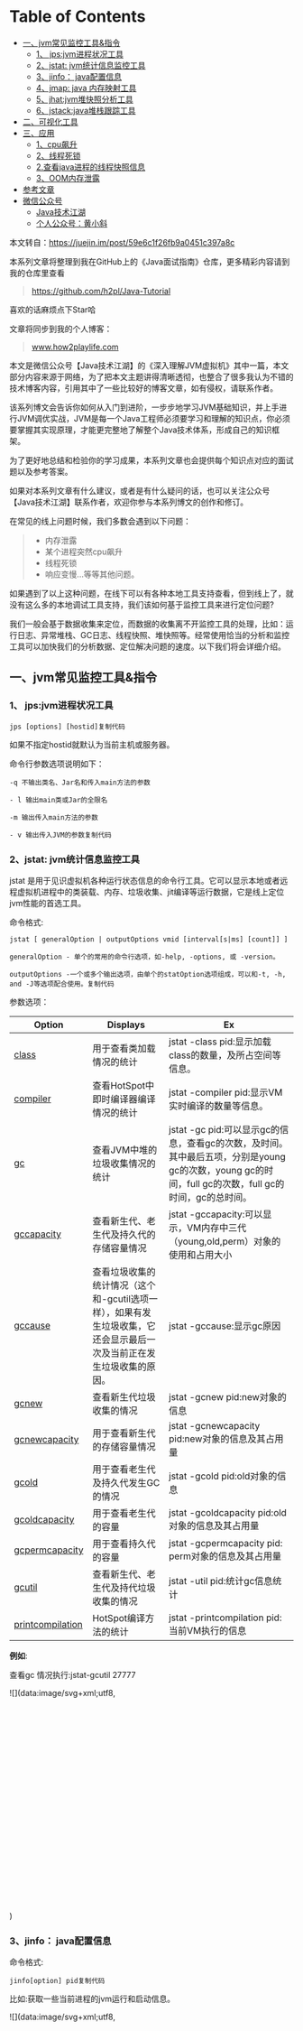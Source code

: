 # Table of Contents

  * [一、jvm常见监控工具&指令](#一、jvm常见监控工具指令)
    * [1、 jps:jvm进程状况工具](#1、-jpsjvm进程状况工具)
    * [2、jstat: jvm统计信息监控工具](#2、jstat-jvm统计信息监控工具)
    * [3、jinfo： java配置信息](#3、jinfo：-java配置信息)
    * [4、jmap: java 内存映射工具](#4、jmap-java-内存映射工具)
    * [5、jhat:jvm堆快照分析工具](#5、jhatjvm堆快照分析工具)
    * [6、jstack:java堆栈跟踪工具](#6、jstackjava堆栈跟踪工具)
  * [二、可视化工具](#二、可视化工具)
  * [三、应用](#三、应用)
    * [1、cpu飙升](#1、cpu飙升)
    * [2、线程死锁](#2、线程死锁)
    * [2.查看java进程的线程快照信息](#2查看java进程的线程快照信息)
    * [3、OOM内存泄露](#3、oom内存泄露)
  * [参考文章](#参考文章)
  * [微信公众号](#微信公众号)
    * [Java技术江湖](#java技术江湖)
    * [个人公众号：黄小斜](#个人公众号：黄小斜)


本文转自：https://juejin.im/post/59e6c1f26fb9a0451c397a8c

本系列文章将整理到我在GitHub上的《Java面试指南》仓库，更多精彩内容请到我的仓库里查看
> https://github.com/h2pl/Java-Tutorial

喜欢的话麻烦点下Star哈

文章将同步到我的个人博客：
> www.how2playlife.com

本文是微信公众号【Java技术江湖】的《深入理解JVM虚拟机》其中一篇，本文部分内容来源于网络，为了把本文主题讲得清晰透彻，也整合了很多我认为不错的技术博客内容，引用其中了一些比较好的博客文章，如有侵权，请联系作者。

该系列博文会告诉你如何从入门到进阶，一步步地学习JVM基础知识，并上手进行JVM调优实战，JVM是每一个Java工程师必须要学习和理解的知识点，你必须要掌握其实现原理，才能更完整地了解整个Java技术体系，形成自己的知识框架。

为了更好地总结和检验你的学习成果，本系列文章也会提供每个知识点对应的面试题以及参考答案。

如果对本系列文章有什么建议，或者是有什么疑问的话，也可以关注公众号【Java技术江湖】联系作者，欢迎你参与本系列博文的创作和修订。

<!-- more -->

在常见的线上问题时候，我们多数会遇到以下问题：

> *   内存泄露
> *   某个进程突然cpu飙升
> *   线程死锁
> *   响应变慢...等等其他问题。

如果遇到了以上这种问题，在线下可以有各种本地工具支持查看，但到线上了，就没有这么多的本地调试工具支持，我们该如何基于监控工具来进行定位问题?

我们一般会基于数据收集来定位，而数据的收集离不开监控工具的处理，比如：运行日志、异常堆栈、GC日志、线程快照、堆快照等。经常使用恰当的分析和监控工具可以加快我们的分析数据、定位解决问题的速度。以下我们将会详细介绍。

## 一、jvm常见监控工具&指令

### 1、 jps:jvm进程状况工具



```
jps [options] [hostid]复制代码
```



如果不指定hostid就默认为当前主机或服务器。

命令行参数选项说明如下：



```
-q 不输出类名、Jar名和传入main方法的参数

- l 输出main类或Jar的全限名

-m 输出传入main方法的参数

- v 输出传入JVM的参数复制代码
```



### 2、jstat: jvm统计信息监控工具

jstat 是用于见识虚拟机各种运行状态信息的命令行工具。它可以显示本地或者远程虚拟机进程中的类装载、内存、垃圾收集、jit编译等运行数据，它是线上定位jvm性能的首选工具。

命令格式:



```
jstat [ generalOption | outputOptions vmid [interval[s|ms] [count]] ]

generalOption - 单个的常用的命令行选项，如-help, -options, 或 -version。

outputOptions -一个或多个输出选项，由单个的statOption选项组成，可以和-t, -h, and -J等选项配合使用。复制代码
```

参数选项：

| Option | Displays | Ex |
| --- | --- | --- |
| [class](http://docs.oracle.com/javase/1.5.0/docs/tooldocs/share/jstat.html#class_option) | 用于查看类加载情况的统计 | jstat -class pid:显示加载class的数量，及所占空间等信息。 |
| [compiler](http://docs.oracle.com/javase/1.5.0/docs/tooldocs/share/jstat.html#compiler_option) | 查看HotSpot中即时编译器编译情况的统计 | jstat -compiler pid:显示VM实时编译的数量等信息。 |
| [gc](http://docs.oracle.com/javase/1.5.0/docs/tooldocs/share/jstat.html#gc_option) | 查看JVM中堆的垃圾收集情况的统计 | jstat -gc pid:可以显示gc的信息，查看gc的次数，及时间。其中最后五项，分别是young gc的次数，young gc的时间，full gc的次数，full gc的时间，gc的总时间。 |
| [gccapacity](http://docs.oracle.com/javase/1.5.0/docs/tooldocs/share/jstat.html#gccapacity_option) | 查看新生代、老生代及持久代的存储容量情况 | jstat -gccapacity:可以显示，VM内存中三代（young,old,perm）对象的使用和占用大小 |
| [gccause](http://docs.oracle.com/javase/1.5.0/docs/tooldocs/share/jstat.html#gccause_option) | 查看垃圾收集的统计情况（这个和-gcutil选项一样），如果有发生垃圾收集，它还会显示最后一次及当前正在发生垃圾收集的原因。 | jstat -gccause:显示gc原因 |
| [gcnew](http://docs.oracle.com/javase/1.5.0/docs/tooldocs/share/jstat.html#gcnew_option) | 查看新生代垃圾收集的情况 | jstat -gcnew pid:new对象的信息 |
| [gcnewcapacity](http://docs.oracle.com/javase/1.5.0/docs/tooldocs/share/jstat.html#gcnewcapacity_option) | 用于查看新生代的存储容量情况 | jstat -gcnewcapacity pid:new对象的信息及其占用量 |
| [gcold](http://docs.oracle.com/javase/1.5.0/docs/tooldocs/share/jstat.html#gcold_option) | 用于查看老生代及持久代发生GC的情况 | jstat -gcold pid:old对象的信息 |
| [gcoldcapacity](http://docs.oracle.com/javase/1.5.0/docs/tooldocs/share/jstat.html#gcoldcapacity_option) | 用于查看老生代的容量 | jstat -gcoldcapacity pid:old对象的信息及其占用量 |
| [gcpermcapacity](http://docs.oracle.com/javase/1.5.0/docs/tooldocs/share/jstat.html#gcpermcapacity_option) | 用于查看持久代的容量 | jstat -gcpermcapacity pid: perm对象的信息及其占用量 |
| [gcutil](http://docs.oracle.com/javase/1.5.0/docs/tooldocs/share/jstat.html#gcutil_option) | 查看新生代、老生代及持代垃圾收集的情况 | jstat -util pid:统计gc信息统计 |
| [printcompilation](http://docs.oracle.com/javase/1.5.0/docs/tooldocs/share/jstat.html#printcompilation_option) | HotSpot编译方法的统计 | jstat -printcompilation pid:当前VM执行的信息 |

**例如**:

查看gc 情况执行:jstat-gcutil 27777

![](data:image/svg+xml;utf8,<?xml version="1.0"?><svg xmlns="http://www.w3.org/2000/svg" version="1.1" width="800" height="600"></svg>)

### 3、jinfo： java配置信息

命令格式:



```
jinfo[option] pid复制代码
```



比如:获取一些当前进程的jvm运行和启动信息。

![](data:image/svg+xml;utf8,<?xml version="1.0"?><svg xmlns="http://www.w3.org/2000/svg" version="1.1" width="800" height="600"></svg>)

### 4、jmap: java 内存映射工具

jmap命令用于生产堆转存快照。打印出某个java进程（使用pid）内存内的，所有‘对象’的情况（如：产生那些对象，及其数量）。

命令格式：



```
jmap [ option ] pid

jmap [ option ] executable core

jmap [ option ] [server-id@]remote-hostname-or-IP复制代码
```



参数选项：



```
-dump:[live,]format=b,file=<filename> 使用hprof二进制形式,输出jvm的heap内容到文件=. live子选项是可选的，假如指定live选项,那么只输出活的对象到文件. 

-finalizerinfo 打印正等候回收的对象的信息.

-heap 打印heap的概要信息，GC使用的算法，heap的配置及wise heap的使用情况.

-histo[:live] 打印每个class的实例数目,内存占用,类全名信息. VM的内部类名字开头会加上前缀”*”. 如果live子参数加上后,只统计活的对象数量. 

-permstat 打印classload和jvm heap长久层的信息. 包含每个classloader的名字,活泼性,地址,父classloader和加载的class数量. 另外,内部String的数量和占用内存数也会打印出来. 

-F 强迫.在pid没有相应的时候使用-dump或者-histo参数. 在这个模式下,live子参数无效. 

-h | -help 打印辅助信息 

-J 传递参数给jmap启动的jvm. 复制代码
```

### 5、jhat:jvm堆快照分析工具

jhat 命令与jamp搭配使用，用来分析map生产的堆快存储快照。jhat内置了一个微型http/Html服务器，可以在浏览器找那个查看。不过建议尽量不用，既然有dumpt文件，可以从生产环境拉取下来，然后通过本地可视化工具来分析，这样既减轻了线上服务器压力，有可以分析的足够详尽(比如 MAT/jprofile/visualVm)等。

### 6、jstack:java堆栈跟踪工具

jstack用于生成java虚拟机当前时刻的线程快照。线程快照是当前java虚拟机内每一条线程正在执行的方法堆栈的集合，生成线程快照的主要目的是定位线程出现长时间停顿的原因，如线程间死锁、死循环、请求外部资源导致的长时间等待等。

命令格式：



```
jstack [ option ] pid

jstack [ option ] executable core

jstack [ option ] [server-id@]remote-hostname-or-IP复制代码
```



参数：



```
-F当’jstack [-l] pid’没有相应的时候强制打印栈信息

-l长列表. 打印关于锁的附加信息,例如属于java.util.concurrent的ownable synchronizers列表.

-m打印java和native c/c++框架的所有栈信息.

-h | -help打印帮助信息

pid 需要被打印配置信息的java进程id,可以用jps查询.复制代码
```



后续的查找耗费最高cpu例子会用到。

## 二、可视化工具

对jvm监控的常见可视化工具，除了jdk本身提供的Jconsole和visualVm以外，还有第三方提供的jprofilter，perfino,Yourkit，Perf4j，JProbe，MAT等。这些工具都极大的丰富了我们定位以及优化jvm方式。

这些工具的使用，网上有很多教程提供，这里就不再过多介绍了。对于VisualVm来说，比较推荐使用，它除了对jvm的侵入性比较低以外，还是jdk团队自己开发的，相信以后功能会更加丰富和完善。jprofilter对于第三方监控工具，提供的功能和可视化最为完善，目前多数ide都支持其插件，对于上线前的调试以及性能调优可以配合使用。

另外对于线上dump的heap信息，应该尽量拉去到线下用于可视化工具来分析，这样分析更详细。如果对于一些紧急的问题，必须需要通过线上监控，可以采用 VisualVm的远程功能来进行，这需要使用tool.jar下的MAT功能。

## 三、应用

### 1、cpu飙升

在线上有时候某个时刻，可能会出现应用某个时刻突然cpu飙升的问题。对此我们应该熟悉一些指令，快速排查对应代码。

**_1.找到最耗CPU的进程_**



```
指令:top复制代码
```




**_2.找到该进程下最耗费cpu的线程_**



```
指令:top -Hp pid复制代码
```





**_3.转换进制_**



```
printf “%x\n” 15332 // 转换16进制（转换后为0x3be4） 复制代码
```


**_4.过滤指定线程，打印堆栈信息_**



```
指令:
jstack pid |grep 'threadPid'  -C5 --color 

jstack 13525 |grep '0x3be4'  -C5 --color  //  打印进程堆栈 并通过线程id，过滤得到线程堆栈信息。复制代码
```

可以看到是一个上报程序，占用过多cpu了（以上例子只为示例，本身耗费cpu并不高）

### 2、线程死锁

有时候部署场景会有线程死锁的问题发生，但又不常见。此时我们采用jstack查看下一下。比如说我们现在已经有一个线程死锁的程序，导致某些操作waiting中。

**_1.查找java进程id_**



```
指令:top 或者 jps 复制代码
```


### 2.查看java进程的线程快照信息



```
指令：jstack -l pid复制代码
```

从输出信息可以看到，有一个线程死锁发生，并且指出了那行代码出现的。如此可以快速排查问题。

### 3、OOM内存泄露

java堆内的OOM异常是实际应用中常见的内存溢出异常。一般我们都是先通过内存映射分析工具（比如MAT）对dump出来的堆转存快照进行分析，确认内存中对象是否出现问题。

当然了出现OOM的原因有很多，并非是堆中申请资源不足一种情况。还有可能是申请太多资源没有释放，或者是频繁频繁申请，系统资源耗尽。针对这三种情况我需要一一排查。

OOM的三种情况:

> 1.申请资源（内存）过小，不够用。
> 
> 2.申请资源太多，没有释放。
> 
> 3.申请资源过多，资源耗尽。比如：线程过多，线程内存过大等。

**1.排查申请申请资源问题。**



```
指令:jmap -heap 11869 复制代码
```

查看新生代，老生代堆内存的分配大小以及使用情况，看是否本身分配过小。


从上述排查，发现程序申请的内存没有问题。

**2.排查gc**

特别是fgc情况下，各个分代内存情况。



```
指令:jstat -gcutil 11938 1000 每秒输出一次gc的分代内存分配情况，以及gc时间复制代码
```


**3.查找最费内存的对象**



```
指令: jmap -histo:live 11869 | more复制代码
```

上述输出信息中，最大内存对象才161kb,属于正常范围。如果某个对象占用空间很大，比如超过了100Mb，应该着重分析，为何没有释放。

注意，上述指令:



```
jmap -histo:live 11869 | more

执行之后，会造成jvm强制执行一次fgc，在线上不推荐使用，可以采取dump内存快照，线下采用可视化工具进行分析，更加详尽。

jmap -dump:format=b,file=/tmp/dump.dat 11869 

或者采用线上运维工具，自动化处理，方便快速定位，遗失出错时间。复制代码
```


**4.确认资源是否耗尽**

> *   pstree 查看进程线程数量
> *   netstat 查看网络连接数量

或者采用:

> *   ll /proc/${PID}/fd | wc -l // 打开的句柄数
> *   ll /proc/${PID}/task | wc -l （效果等同pstree -p | wc -l） //打开的线程数

以上就是一些常见的jvm命令应用。

一种工具的应用并非是万能钥匙，包治百病，问题的解决往往是需要多种工具的结合才能更好的定位问题，无论使用何种分析工具，最重要的是熟悉每种工具的优势和劣势。这样才能取长补短，配合使用。




## 参考文章

<https://segmentfault.com/a/1190000009707894>

<https://www.cnblogs.com/hysum/p/7100874.html>

<http://c.biancheng.net/view/939.html>

<https://www.runoob.com/>

https://blog.csdn.net/android_hl/article/details/53228348

## 微信公众号

### Java技术江湖

如果大家想要实时关注我更新的文章以及分享的干货的话，可以关注我的公众号【Java技术江湖】一位阿里 Java 工程师的技术小站，作者黄小斜，专注 Java 相关技术：SSM、SpringBoot、MySQL、分布式、中间件、集群、Linux、网络、多线程，偶尔讲点Docker、ELK，同时也分享技术干货和学习经验，致力于Java全栈开发！

**Java工程师必备学习资源:** 一些Java工程师常用学习资源，关注公众号后，后台回复关键字 **“Java”** 即可免费无套路获取。

![我的公众号](https://img-blog.csdnimg.cn/20190805090108984.jpg)

### 个人公众号：黄小斜

作者是 985 硕士，蚂蚁金服 JAVA 工程师，专注于 JAVA 后端技术栈：SpringBoot、MySQL、分布式、中间件、微服务，同时也懂点投资理财，偶尔讲点算法和计算机理论基础，坚持学习和写作，相信终身学习的力量！

**程序员3T技术学习资源：** 一些程序员学习技术的资源大礼包，关注公众号后，后台回复关键字 **“资料”** 即可免费无套路获取。	

![](https://img-blog.csdnimg.cn/20190829222750556.jpg)

